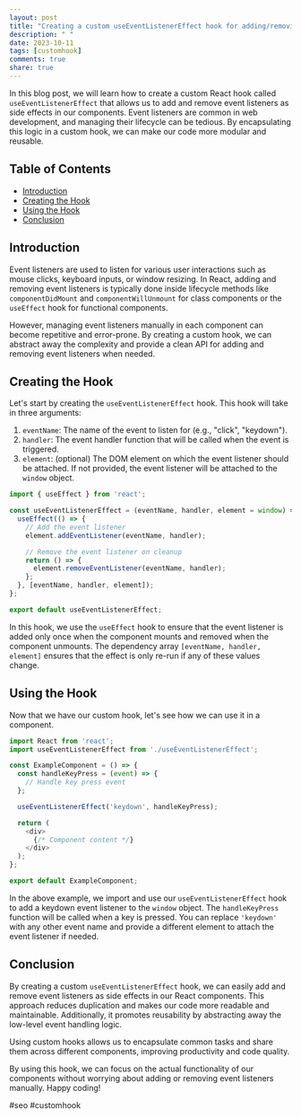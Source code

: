 ```yaml
---
layout: post
title: "Creating a custom useEventListenerEffect hook for adding/removing event listeners as side effects"
description: " "
date: 2023-10-11
tags: [customhook]
comments: true
share: true
---
```


In this blog post, we will learn how to create a custom React hook called `useEventListenerEffect` that allows us to add and remove event listeners as side effects in our components. Event listeners are common in web development, and managing their lifecycle can be tedious. By encapsulating this logic in a custom hook, we can make our code more modular and reusable.

## Table of Contents

- [Introduction](#introduction)
- [Creating the Hook](#creating-the-hook)
- [Using the Hook](#using-the-hook)
- [Conclusion](#conclusion)

## Introduction

Event listeners are used to listen for various user interactions such as mouse clicks, keyboard inputs, or window resizing. In React, adding and removing event listeners is typically done inside lifecycle methods like `componentDidMount` and `componentWillUnmount` for class components or the `useEffect` hook for functional components.

However, managing event listeners manually in each component can become repetitive and error-prone. By creating a custom hook, we can abstract away the complexity and provide a clean API for adding and removing event listeners when needed.

## Creating the Hook

Let's start by creating the `useEventListenerEffect` hook. This hook will take in three arguments:

1. `eventName`: The name of the event to listen for (e.g., "click", "keydown").
2. `handler`: The event handler function that will be called when the event is triggered.
3. `element`: (optional) The DOM element on which the event listener should be attached. If not provided, the event listener will be attached to the `window` object.

```javascript
import { useEffect } from 'react';

const useEventListenerEffect = (eventName, handler, element = window) => {
  useEffect(() => {
    // Add the event listener
    element.addEventListener(eventName, handler);

    // Remove the event listener on cleanup
    return () => {
      element.removeEventListener(eventName, handler);
    };
  }, [eventName, handler, element]);
};

export default useEventListenerEffect;
```

In this hook, we use the `useEffect` hook to ensure that the event listener is added only once when the component mounts and removed when the component unmounts. The dependency array `[eventName, handler, element]` ensures that the effect is only re-run if any of these values change.

## Using the Hook

Now that we have our custom hook, let's see how we can use it in a component.

```javascript
import React from 'react';
import useEventListenerEffect from './useEventListenerEffect';

const ExampleComponent = () => {
  const handleKeyPress = (event) => {
    // Handle key press event
  };

  useEventListenerEffect('keydown', handleKeyPress);

  return (
    <div>
      {/* Component content */}
    </div>
  );
};

export default ExampleComponent;
```

In the above example, we import and use our `useEventListenerEffect` hook to add a keydown event listener to the `window` object. The `handleKeyPress` function will be called when a key is pressed. You can replace `'keydown'` with any other event name and provide a different element to attach the event listener if needed.

## Conclusion

By creating a custom `useEventListenerEffect` hook, we can easily add and remove event listeners as side effects in our React components. This approach reduces duplication and makes our code more readable and maintainable. Additionally, it promotes reusability by abstracting away the low-level event handling logic.

Using custom hooks allows us to encapsulate common tasks and share them across different components, improving productivity and code quality.

By using this hook, we can focus on the actual functionality of our components without worrying about adding or removing event listeners manually. Happy coding!

#seo #customhook